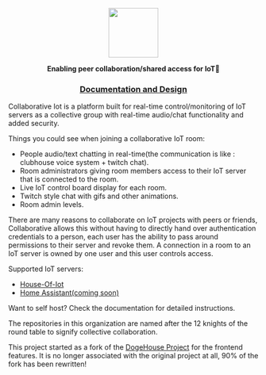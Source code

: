
<p  align="center">

 
<img height=100 src="https://avatars.githubusercontent.com/u/95588476?s=200&v=4"/>
  </p>

</p></a>
<p align="center">
  <strong>Enabling peer collaboration/shared access for IoT🚀</strong>
</p>


<h3 align="center">
  <a href = "https://github.com/Collaborative-IoT/Docs">Documentation and Design</a>
</h3>

Collaborative Iot is a platform built for real-time control/monitoring 
of IoT servers as a collective group with real-time audio/chat functionality and added security.

Things you could see when joining a collaborative IoT room:
- People audio/text chatting in real-time(the communication is like : clubhouse voice system + twitch chat).
- Room administrators giving room members access to their IoT server that is connected to the room.
- Live IoT control board display for each room. 
- Twitch style chat with gifs and other animations.
- Room admin levels.

There are many reasons to collaborate on IoT projects with peers or friends, Collaborative allows this without having to directly hand over
authentication credentials to a person, each user has the ability to pass around permissions to their server and revoke them. A connection in a room to an IoT server
is owned by one user and this user controls access.


Supported IoT servers:
- [House-Of-Iot](https://github.com/House-of-IoT)
- [Home Assistant(coming soon)](https://github.com/home-assistant)

Want to self host? Check the documentation for detailed instructions.

The repositories in this organization are named after the 12 knights of the round table to signify collective collaboration.

This project started as a fork of the [DogeHouse Project](https://github.com/benawad/dogehouse) for the frontend features. It is no longer associated with the original project at all, 90% of the fork has been rewritten!


